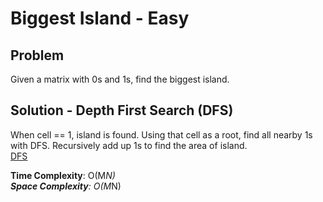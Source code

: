 # Biggest Island - Easy

## Problem
Given a matrix with 0s and 1s, find the biggest island.

## Solution - Depth First Search (DFS)
When cell == 1, island is found. Using that cell as a root, find all nearby 1s with DFS. Recursively add up 1s to find the area of island. <br />
[DFS](https://github.com/jecjung520/Algorithm/blob/main/Coding%20Patterns/Islands%20-%20Matrix%20Traversal/2.%20Biggest%20Island%20-%20Easy/biggestIsland.cc)

**Time Complexity**: O(M*N) <br />
**Space Complexity**: O(M*N)
